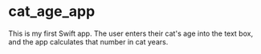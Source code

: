 # cat_age_app

This is my first Swift app. The user enters their cat's age into the text box, and the app calculates that number in cat years.
